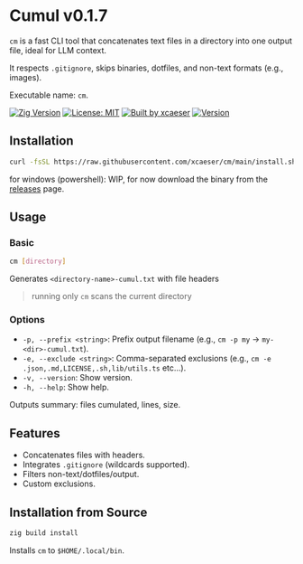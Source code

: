 # Cumul v0.1.7

`cm` is a fast CLI tool that concatenates text files in a directory into one output file, ideal for LLM context.

It respects `.gitignore`, skips binaries, dotfiles, and non-text formats (e.g., images).

Executable name: `cm`.

[![Zig Version](https://img.shields.io/badge/Zig_Version-0.16.0-orange.svg?logo=zig)](README.md)
[![License: MIT](https://img.shields.io/badge/License-MIT-lightgrey.svg?logo=cachet)](LICENSE)
[![Built by xcaeser](https://img.shields.io/badge/Built%20by-@xcaeser-blue)](https://github.com/xcaeser)
[![Version](https://img.shields.io/badge/cumul-v0.1.7-green)](https://github.com/xcaeser/cm/releases)

## Installation

```bash
curl -fsSL https://raw.githubusercontent.com/xcaeser/cm/main/install.sh | bash
```

for windows (powershell): WIP, for now download the binary from the [releases](https://github.com/xcaeser/cm/releases) page.

## Usage

### Basic

```bash
cm [directory]
```

Generates `<directory-name>-cumul.txt` with file headers

> running only `cm` scans the current directory

### Options

- `-p, --prefix <string>`: Prefix output filename (e.g., `cm -p my` → `my-<dir>-cumul.txt`).
- `-e, --exclude <string>`: Comma-separated exclusions (e.g., `cm -e .json,.md,LICENSE,.sh,lib/utils.ts` etc...).
- `-v, --version`: Show version.
- `-h, --help`: Show help.

Outputs summary: files cumulated, lines, size.

## Features

- Concatenates files with headers.
- Integrates `.gitignore` (wildcards supported).
- Filters non-text/dotfiles/output.
- Custom exclusions.

## Installation from Source

```bash
zig build install
```

Installs `cm` to `$HOME/.local/bin`.
